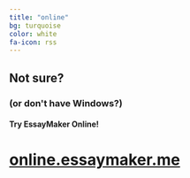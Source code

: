 ```yaml
---
title: "online"
bg: turquoise
color: white
fa-icon: rss
---
```


## Not sure?

### (or don't have Windows?)

#### Try EssayMaker Online!

# [online.essaymaker.me](http://online.essaymaker.me)
